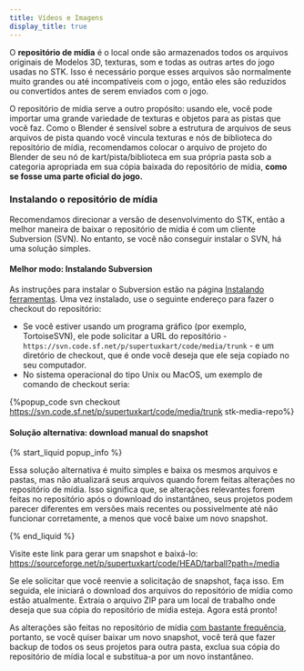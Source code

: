 ```yaml
---
title: Vídeos e Imagens
display_title: true
---
```

O **repositório de mídia** é o local onde são armazenados todos os arquivos originais de Modelos 3D, texturas, som e todas as outras artes do jogo usadas no STK. Isso é necessário porque esses arquivos são normalmente muito grandes ou até incompatíveis com o jogo, então eles são reduzidos ou convertidos antes de serem enviados com o jogo.

O repositório de mídia serve a outro propósito: usando ele, você pode importar uma grande variedade de texturas e objetos para as pistas que você faz. Como o Blender é sensível sobre a estrutura de arquivos de seus arquivos de pista quando você vincula texturas e nós de biblioteca do repositório de mídia, recomendamos colocar o arquivo de projeto do Blender de seu nó de kart/pista/biblioteca em sua própria pasta sob a categoria apropriada em sua cópia baixada do repositório de mídia, **como se fosse uma parte oficial do jogo.**

### Instalando o repositório de mídia

Recomendamos direcionar a versão de desenvolvimento do STK, então a melhor maneira de baixar o repositório de mídia é com um cliente Subversion (SVN). No entanto, se você não conseguir instalar o SVN, há uma solução simples.

#### Melhor modo: Instalando Subversion

As instruções para instalar o Subversion estão na página [Instalando ferramentas](https://supertuxkart.net/Installing_Tools#subversion-client). Uma vez instalado, use o seguinte endereço para fazer o checkout do repositório:

* Se você estiver usando um programa gráfico (por exemplo, TortoiseSVN), ele pode solicitar a URL do repositório - `https://svn.code.sf.net/p/supertuxkart/code/media/trunk` - e um diretório de checkout, que é onde você deseja que ele seja copiado no seu computador.
* No sistema operacional do tipo Unix ou MacOS, um exemplo de comando de checkout seria:

{%popup_code
svn checkout https://svn.code.sf.net/p/supertuxkart/code/media/trunk stk-media-repo%}

#### Solução alternativa: download manual do snapshot

{% start_liquid popup_info %}

Essa solução alternativa é muito simples e baixa os mesmos arquivos e pastas, mas não atualizará seus arquivos quando forem feitas alterações no repositório de mídia. Isso significa que, se alterações relevantes forem feitas no repositório após o download do instantâneo, seus projetos podem parecer diferentes em versões mais recentes ou possivelmente até não funcionar corretamente, a menos que você baixe um novo snapshot.

{% end_liquid %}

Visite este link para gerar um snapshot e baixá-lo: <https://sourceforge.net/p/supertuxkart/code/HEAD/tarball?path=/media>

Se ele solicitar que você reenvie a solicitação de snapshot, faça isso. Em seguida, ele iniciará o download dos arquivos do repositório de mídia como estão atualmente. Extraia o arquivo ZIP para um local de trabalho onde deseja que sua cópia do repositório de mídia esteja. Agora está pronto!

As alterações são feitas no repositório de mídia [com bastante frequência](https://sourceforge.net/p/supertuxkart/code/HEAD/log/?path=), portanto, se você quiser baixar um novo snapshot, você terá que fazer backup de todos os seus projetos para outra pasta, exclua sua cópia do repositório de mídia local e substitua-a por um novo instantâneo.
